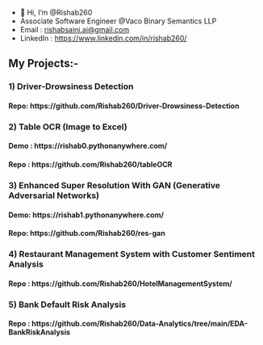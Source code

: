 - 👋 Hi, I’m @Rishab260
- Associate Software Engineer @Vaco Binary Semantics LLP
- Email : rishabsaini.ai@gmail.com
- LinkedIn : https://www.linkedin.com/in/rishab260/

<h2>My Projects:- </h2>
 <h3>1) Driver-Drowsiness Detection </h3>
 <h4>  Repo: https://github.com/Rishab260/Driver-Drowsiness-Detection </h4>
<h3>2) Table OCR (Image to Excel) </h3>
  <h4> Demo : https://rishab0.pythonanywhere.com/ </h4>
  <h4> Repo : https://github.com/Rishab260/tableOCR </h4>
<h3>3) Enhanced Super Resolution With GAN (Generative Adversarial Networks) </h3>
 <h4>  Demo: https://rishab1.pythonanywhere.com/</h4>
 <h4>  Repo: https://github.com/Rishab260/res-gan </h4>
 <h3>4) Restaurant Management System with Customer Sentiment Analysis
  <h4> Repo : https://github.com/Rishab260/HotelManagementSystem/ </h4>
 <h3>5) Bank Default Risk Analysis</h3>
 <h4> Repo : https://github.com/Rishab260/Data-Analytics/tree/main/EDA-BankRiskAnalysis </h4>

<!---
Rishab260/Rishab260 is a ✨ special ✨ repository because its `README.md` (this file) appears on your GitHub profile.
You can click the Preview link to take a look at your changes.
--->

